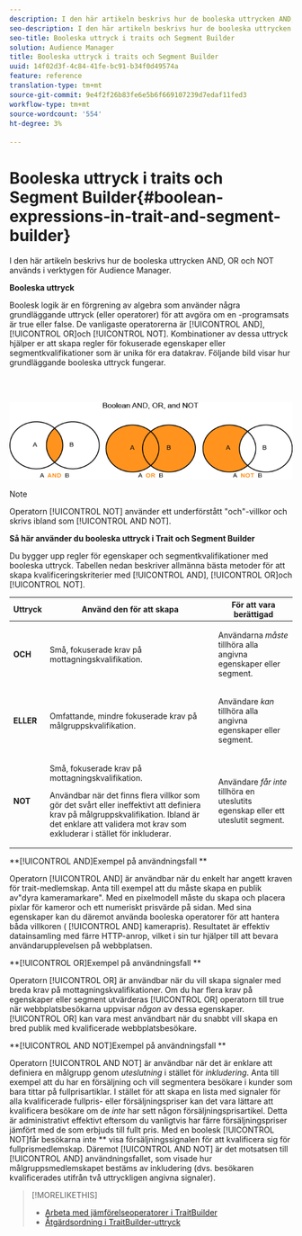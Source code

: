 ```yaml
---
description: I den här artikeln beskrivs hur de booleska uttrycken AND, OR och NOT används i verktygen för Audience Manager.
seo-description: I den här artikeln beskrivs hur de booleska uttrycken AND, OR och NOT används i verktygen för Audience Manager.
seo-title: Booleska uttryck i traits och Segment Builder
solution: Audience Manager
title: Booleska uttryck i traits och Segment Builder
uuid: 14f02d3f-4c84-41fe-bc91-b34f0d49574a
feature: reference
translation-type: tm+mt
source-git-commit: 9e4f2f26b83fe6e5b6f669107239d7edaf11fed3
workflow-type: tm+mt
source-wordcount: '554'
ht-degree: 3%

---
```



# Booleska uttryck i traits och Segment Builder{#boolean-expressions-in-trait-and-segment-builder}

I den här artikeln beskrivs hur de booleska uttrycken AND, OR och NOT används i verktygen för Audience Manager.

<!-- 

c_tb_boolean.xml

 -->

**Booleska uttryck**

Boolesk logik är en förgrening av algebra som använder några grundläggande uttryck (eller operatorer) för att avgöra om en -programsats är true eller false. De vanligaste operatorerna är [!UICONTROL AND], [!UICONTROL OR]och [!UICONTROL NOT]. Kombinationer av dessa uttryck hjälper er att skapa regler för fokuserade egenskaper eller segmentkvalifikationer som är unika för era datakrav. Följande bild visar hur grundläggande booleska uttryck fungerar.

<br> 

![](assets/BooleanOverview_small.png)

>[!NOTE]
>
>Operatorn [!UICONTROL NOT] använder ett underförstått &quot;och&quot;-villkor och skrivs ibland som [!UICONTROL AND NOT].

**Så här använder du booleska uttryck i Trait och Segment Builder**

Du bygger upp regler för egenskaper och segmentkvalifikationer med booleska uttryck. Tabellen nedan beskriver allmänna bästa metoder för att skapa kvalificeringskriterier med [!UICONTROL AND], [!UICONTROL OR]och [!UICONTROL NOT].

<table id="table_C762872C98F54C4A86A2F1C840A86657"> 
 <thead> 
  <tr> 
   <th colname="col1" class="entry"> Uttryck </th> 
   <th colname="col2" class="entry"> Använd den för att skapa </th> 
   <th colname="col3" class="entry"> För att vara berättigad </th> 
  </tr>
 </thead>
 <tbody> 
  <tr> 
   <td colname="col1"> <p><b><span class="wintitle"> OCH</span></b> </p> </td> 
   <td colname="col2"> <p>Små, fokuserade krav på mottagningskvalifikation. </p> </td> 
   <td colname="col3"> <p>Användarna <i>måste</i> tillhöra alla angivna egenskaper eller segment. </p> </td> 
  </tr> 
  <tr> 
   <td colname="col1"> <p><b><span class="wintitle"> ELLER</span></b> </p> </td> 
   <td colname="col2"> <p>Omfattande, mindre fokuserade krav på målgruppskvalifikation. </p> </td> 
   <td colname="col3"> <p>Användare <i>kan</i> tillhöra alla angivna egenskaper eller segment. </p> </td> 
  </tr> 
  <tr> 
   <td colname="col1"> <p><b><span class="wintitle"> NOT</span></b> </p> </td> 
   <td colname="col2"> <p>Små, fokuserade krav på mottagningskvalifikation. </p> <p>Användbar när det finns flera villkor som gör det svårt eller ineffektivt att definiera krav på målgruppskvalifikation. Ibland är det enklare att validera mot krav som exkluderar i stället för inkluderar. </p> </td> 
   <td colname="col3"> <p>Användare <i>får inte</i> tillhöra en uteslutits egenskap eller ett uteslutit segment. </p> </td> 
  </tr> 
 </tbody> 
</table>

**[!UICONTROL AND]Exempel på användningsfall **

Operatorn [!UICONTROL AND] är användbar när du enkelt har angett kraven för trait-medlemskap. Anta till exempel att du måste skapa en publik av&quot;dyra kameramarkare&quot;. Med en pixelmodell måste du skapa och placera pixlar för kameror och ett numeriskt prisvärde på sidan. Med sina egenskaper kan du däremot använda booleska operatorer för att hantera båda villkoren ( [!UICONTROL AND] kamerapris). Resultatet är effektiv datainsamling med färre HTTP-anrop, vilket i sin tur hjälper till att bevara användarupplevelsen på webbplatsen.

**[!UICONTROL OR]Exempel på användningsfall **

Operatorn [!UICONTROL OR] är användbar när du vill skapa signaler med breda krav på mottagningskvalifikationer. Om du har flera krav på egenskaper eller segment utvärderas [!UICONTROL OR] operatorn till true när webbplatsbesökarna uppvisar *någon* av dessa egenskaper. [!UICONTROL OR] kan vara mest användbart när du snabbt vill skapa en bred publik med kvalificerade webbplatsbesökare.

**[!UICONTROL AND NOT]Exempel på användningsfall **

Operatorn [!UICONTROL AND NOT] är användbar när det är enklare att definiera en målgrupp genom *uteslutning* i stället för *inkludering*. Anta till exempel att du har en försäljning och vill segmentera besökare i kunder som bara tittar på fullprisartiklar. I stället för att skapa en lista med signaler för alla kvalificerade fullpris- eller försäljningspriser kan det vara lättare att kvalificera besökare om de *inte* har sett någon försäljningsprisartikel. Detta är administrativt effektivt eftersom du vanligtvis har färre försäljningspriser jämfört med de som erbjuds till fullt pris. Med en boolesk [!UICONTROL NOT]får besökarna inte ** visa försäljningssignalen för att kvalificera sig för fullprismedlemskap. Däremot [!UICONTROL AND NOT] är det motsatsen till [!UICONTROL AND] användningsfallet, som visade hur målgruppsmedlemskapet bestäms av inkludering (dvs. besökaren kvalificerades utifrån två uttryckligen angivna signaler).

>[!MORELIKETHIS]
>
>* [Arbeta med jämförelseoperatorer i TraitBuilder](../features/traits/trait-comparison-operators.md)
>* [Åtgärdsordning i TraitBuilder-uttryck](../features/traits/trait-operator-precedence.md)

